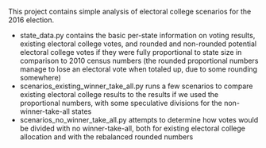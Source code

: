 This project contains simple analysis of electoral college scenarios for the 2016 election.

* state_data.py contains the basic per-state information on voting results, existing electoral college votes, and rounded and non-rounded potential electoral college votes if they were fully proportional to state size in comparison to 2010 census numbers (the rounded proportional numbers manage to lose an electoral vote when totaled up, due to some rounding somewhere)
* scenarios_existing_winner_take_all.py runs a few scenarios to compare existing electoral college results to the results if we used the proportional numbers, with some speculative divisions for the non-winner-take-all states
* scenarios_no_winner_take_all.py attempts to determine how votes would be divided with no winner-take-all, both for existing electoral college allocation and with the rebalanced rounded numbers
